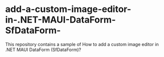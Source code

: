 # add-a-custom-image-editor-in-.NET-MAUI-DataForm-SfDataForm-
This repository contains a sample of How to add a custom image editor in .NET MAUI DataForm (SfDataForm)?
